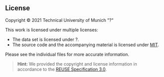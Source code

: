 ## License

Copyright © 2021 Technical University of Munich "?"

This work is licensed under multiple licenses:
- The data set is licensed under ?.
- The source code and the accompanying material is licensed under [MIT](LICENSES/MIT.txt).

Please see the individual files for more accurate information.

> **Hint:** We provided the copyright and license information in accordance to the [REUSE Specification 3.0](https://reuse.software/spec/).
